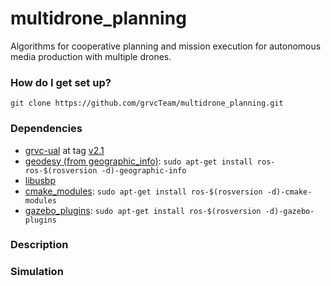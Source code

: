 # multidrone_planning #

Algorithms for cooperative planning and mission execution for autonomous media production with multiple drones.

### How do I get set up? ###

```
git clone https://github.com/grvcTeam/multidrone_planning.git
```

### Dependencies ###

* [grvc-ual](https://github.com/grvcTeam/grvc-ual) at tag [v2.1](https://github.com/grvcTeam/grvc-ual/tree/v2.1)
* [geodesy (from geographic_info)](http://wiki.ros.org/geodesy): `sudo apt-get install ros-ros-$(rosversion -d)-geographic-info`
* [libusbp](https://github.com/pololu/libusbp)
* [cmake_modules](http://wiki.ros.org/cmake_modules): `sudo apt-get install ros-$(rosversion -d)-cmake-modules`
* [gazebo_plugins](http://wiki.ros.org/gazebo_plugins): `sudo apt-get install ros-$(rosversion -d)-gazebo-plugins`

### Description ###

### Simulation  ###
